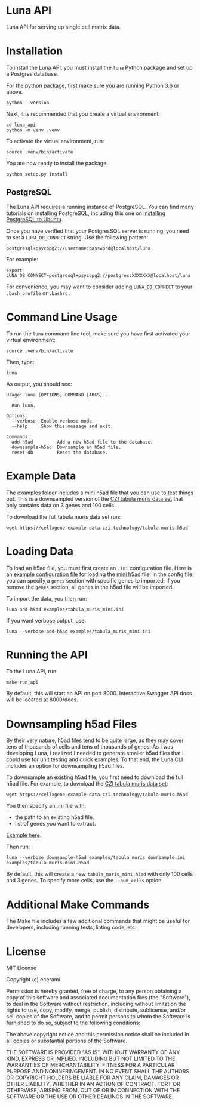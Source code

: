 # Luna API

Luna API for serving up single cell matrix data.

# Installation

To install the Luna API, you must install the ```luna``` Python package and set up a Postgres database.

For the python package, first make sure you are running Python 3.6 or above.

```
python --version
```

Next, it is recommended that you create a virtual environment:

```
cd luna_api
python -m venv .venv
```

To activate the virtual environment, run:

```
source .venv/bin/activate
```

You are now ready to install the package:

```
python setup.py install
```

## PostgreSQL

The Luna API requires a running instance of PostgreSQL.  You can find many tutorials on installing PostgreSQL, including this one on [installing PostgreSQL to Ubuntu](https://www.linode.com/docs/guides/how-to-install-postgresql-on-ubuntu-16-04/).

Once you have verified that your PostgresSQL server is running, you need to set a ```LUNA_DB_CONNECT``` string.  Use the following pattern:

```
postgresql+psycopg2://username:password@localhost/luna
```

For example:

```
export LUNA_DB_CONNECT=postgresql+psycopg2://postgres:XXXXXXX@localhost/luna
```

For convenience, you may want to consider adding ```LUNA_DB_CONNECT``` to your ```.bash_profile``` or ```.bashrc.```

# Command Line Usage

To run the ```luna``` command line tool, make sure you have first activated your virtual environment:

```
source .venv/bin/activate
```

Then, type:

```
luna
```

As output, you should see:

```
Usage: luna [OPTIONS] COMMAND [ARGS]...

  Run luna.

Options:
  --verbose  Enable verbose mode
  --help     Show this message and exit.

Commands:
  add-h5ad         Add a new h5ad file to the database.
  downsample-h5ad  Downsample an h5ad file.
  reset-db         Reset the database.
```

# Example Data

The examples folder includes a [mini h5ad](/examples/tabula_muris_mini.h5ad) file that you can use to test things out.  This is a downsampled version of the [CZI tabula muris data set](https://tabula-muris.ds.czbiohub.org/) that only contains data on 3 genes and 100 cells.

To download the full tabula muris data set run:

```
wget https://cellxgene-example-data.czi.technology/tabula-muris.h5ad
```

# Loading Data

To load an h5ad file, you must first create an ```.ini``` configuration file.  Here is an [example configuration file](examples/tabula_muris_mini.ini) for loading the [mini h5ad](/examples/tabula_muris_mini.h5ad) file.  In the config file, you can specify a ```genes``` section with specific genes to imported;  if you remove the ```genes``` section, all genes in the h5ad file will be imported.

To import the data, you then run:

```
luna add-h5ad examples/tabula_muris_mini.ini
```

If you want verbose output, use:

```
luna --verbose add-h5ad examples/tabula_muris_mini.ini
```

# Running the API

To the Luna API, run:

```
make run_api
```

By default, this will start an API on port 8000.  Interactive Swagger API docs will be located at 8000/docs.

# Downsampling h5ad Files

By their very nature, h5ad files tend to be quite large, as they may cover tens of thousands of cells and tens of thousands of genes.  As I was developing Luna, I realized I needed to generate smaller h5ad files that I could use for unit testing and quick examples.  To that end, the Luna CLI includes an option for downsampling h5ad files.

To downsample an existing h5ad file, you first need to download the full h5ad file.  For example, to download the [CZI tabula muris data set](https://tabula-muris.ds.czbiohub.org/):

```
wget https://cellxgene-example-data.czi.technology/tabula-muris.h5ad
```

You then specify an .ini file with:

* the path to an existing h5ad file.
* list of genes you want to extract.

[Example here](examples/tabula_muris_downsample.ini).

Then run:

```
luna --verbose downsample-h5ad examples/tabula_muris_downsample.ini examples/tabula-muris-mini.h5ad
```

By default, this will create a new ```tabula_muris_mini.h5ad``` with only 100 cells and 3 genes.  To specify more cells, use the ```--num_cells``` option.

# Additional Make Commands

The Make file includes a few additional commands that might be useful for developers, including running tests, linting code, etc.

# License

MIT License

Copyright (c) ecerami

Permission is hereby granted, free of charge, to any person obtaining a copy
of this software and associated documentation files (the "Software"), to deal
in the Software without restriction, including without limitation the rights
to use, copy, modify, merge, publish, distribute, sublicense, and/or sell
copies of the Software, and to permit persons to whom the Software is
furnished to do so, subject to the following conditions:

The above copyright notice and this permission notice shall be included in all
copies or substantial portions of the Software.

THE SOFTWARE IS PROVIDED "AS IS", WITHOUT WARRANTY OF ANY KIND, EXPRESS OR
IMPLIED, INCLUDING BUT NOT LIMITED TO THE WARRANTIES OF MERCHANTABILITY,
FITNESS FOR A PARTICULAR PURPOSE AND NONINFRINGEMENT. IN NO EVENT SHALL THE
AUTHORS OR COPYRIGHT HOLDERS BE LIABLE FOR ANY CLAIM, DAMAGES OR OTHER
LIABILITY, WHETHER IN AN ACTION OF CONTRACT, TORT OR OTHERWISE, ARISING FROM,
OUT OF OR IN CONNECTION WITH THE SOFTWARE OR THE USE OR OTHER DEALINGS IN THE
SOFTWARE.